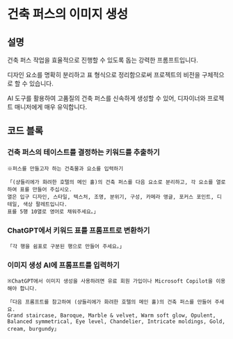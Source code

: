 # 건축 퍼스의 이미지 생성

## 설명
건축 퍼스 작업을 효율적으로 진행할 수 있도록 돕는 강력한 프롬프트입니다. 

디자인 요소를 명확히 분리하고 표 형식으로 정리함으로써 프로젝트의 비전을 구체적으로 할 수 있습니다. 

AI 도구를 활용하여 고품질의 건축 퍼스를 신속하게 생성할 수 있어, 디자이너와 프로젝트 매니저에게 매우 유익합니다.

## 코드 블록

### 건축 퍼스의 테이스트를 결정하는 키워드를 추출하기
```
※퍼스를 만들고자 하는 건축물과 요소를 입력하기

「(샹들리에가 화려한 호텔의 메인 홀)의 건축 퍼스를 다음 요소로 분리하고, 각 요소를 열로 하여 표를 만들어 주십시오.
열은 입구 디자인, 스타일, 텍스처, 조명, 분위기, 구성, 카메라 앵글, 포커스 포인트, 디테일, 색상 팔레트입니다.
표를 5행 10열로 영어로 채워주세요。」
```

### ChatGPT에서 키워드 표를 프롬프트로 변환하기
```
「각 행을 쉼표로 구분된 행으로 만들어 주세요。」
```

### 이미지 생성 AI에 프롬프트를 입력하기
```
※ChatGPT에서 이미지 생성을 사용하려면 유료 회원 가입이나 Microsoft Copilot을 이용해야 합니다.

「다음 프롬프트를 참고하여 (샹들리에가 화려한 호텔의 메인 홀)의 건축 퍼스를 만들어 주세요.
Grand staircase, Baroque, Marble & velvet, Warm soft glow, Opulent, Balanced symmetrical, Eye level, Chandelier, Intricate moldings, Gold, cream, burgundy」
```